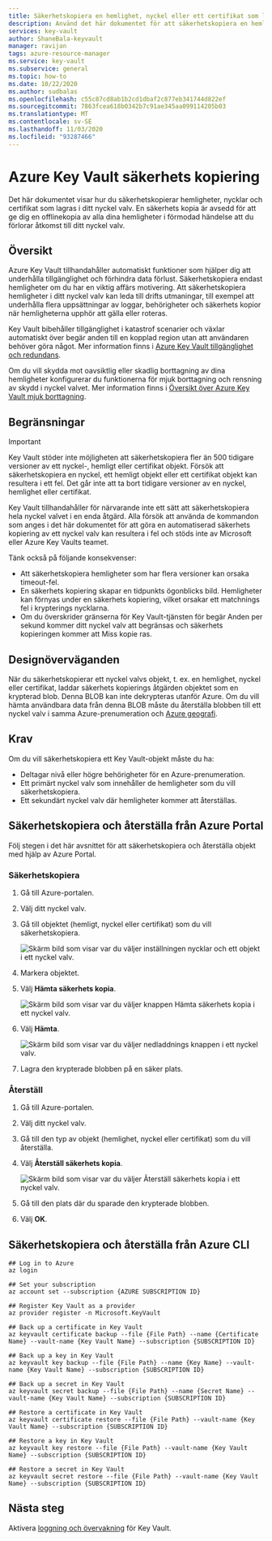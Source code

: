 ```yaml
---
title: Säkerhetskopiera en hemlighet, nyckel eller ett certifikat som lagras i Azure Key Vault | Microsoft Docs
description: Använd det här dokumentet för att säkerhetskopiera en hemlighet, nyckel eller ett certifikat som lagras i Azure Key Vault.
services: key-vault
author: ShaneBala-keyvault
manager: ravijan
tags: azure-resource-manager
ms.service: key-vault
ms.subservice: general
ms.topic: how-to
ms.date: 10/22/2020
ms.author: sudbalas
ms.openlocfilehash: c55c87cd8ab1b2cd1dbaf2c877eb341744d822ef
ms.sourcegitcommit: 7863fcea618b0342b7c91ae345aa099114205b03
ms.translationtype: MT
ms.contentlocale: sv-SE
ms.lasthandoff: 11/03/2020
ms.locfileid: "93287466"
---
```

# <a name="azure-key-vault-backup"></a>Azure Key Vault säkerhets kopiering

Det här dokumentet visar hur du säkerhetskopierar hemligheter, nycklar och certifikat som lagras i ditt nyckel valv. En säkerhets kopia är avsedd för att ge dig en offlinekopia av alla dina hemligheter i förmodad händelse att du förlorar åtkomst till ditt nyckel valv.

## <a name="overview"></a>Översikt

Azure Key Vault tillhandahåller automatiskt funktioner som hjälper dig att underhålla tillgänglighet och förhindra data förlust. Säkerhetskopiera endast hemligheter om du har en viktig affärs motivering. Att säkerhetskopiera hemligheter i ditt nyckel valv kan leda till drifts utmaningar, till exempel att underhålla flera uppsättningar av loggar, behörigheter och säkerhets kopior när hemligheterna upphör att gälla eller roteras.

Key Vault bibehåller tillgänglighet i katastrof scenarier och växlar automatiskt över begär anden till en kopplad region utan att användaren behöver göra något. Mer information finns i [Azure Key Vault tillgänglighet och redundans](./disaster-recovery-guidance.md).

Om du vill skydda mot oavsiktlig eller skadlig borttagning av dina hemligheter konfigurerar du funktionerna för mjuk borttagning och rensning av skydd i nyckel valvet. Mer information finns i [Översikt över Azure Key Vault mjuk borttagning](./soft-delete-overview.md).

## <a name="limitations"></a>Begränsningar

> [!IMPORTANT]
> Key Vault stöder inte möjligheten att säkerhetskopiera fler än 500 tidigare versioner av ett nyckel-, hemligt eller certifikat objekt. Försök att säkerhetskopiera en nyckel, ett hemligt objekt eller ett certifikat objekt kan resultera i ett fel. Det går inte att ta bort tidigare versioner av en nyckel, hemlighet eller certifikat.

Key Vault tillhandahåller för närvarande inte ett sätt att säkerhetskopiera hela nyckel valvet i en enda åtgärd. Alla försök att använda de kommandon som anges i det här dokumentet för att göra en automatiserad säkerhets kopiering av ett nyckel valv kan resultera i fel och stöds inte av Microsoft eller Azure Key Vaults teamet. 

Tänk också på följande konsekvenser:

* Att säkerhetskopiera hemligheter som har flera versioner kan orsaka timeout-fel.
* En säkerhets kopiering skapar en tidpunkts ögonblicks bild. Hemligheter kan förnyas under en säkerhets kopiering, vilket orsakar ett matchnings fel i krypterings nycklarna.
* Om du överskrider gränserna för Key Vault-tjänsten för begär Anden per sekund kommer ditt nyckel valv att begränsas och säkerhets kopieringen kommer att Miss kopie ras.

## <a name="design-considerations"></a>Designöverväganden

När du säkerhetskopierar ett nyckel valvs objekt, t. ex. en hemlighet, nyckel eller certifikat, laddar säkerhets kopierings åtgärden objektet som en krypterad blob. Denna BLOB kan inte dekrypteras utanför Azure. Om du vill hämta användbara data från denna BLOB måste du återställa blobben till ett nyckel valv i samma Azure-prenumeration och [Azure geografi](https://azure.microsoft.com/global-infrastructure/geographies/).

## <a name="prerequisites"></a>Krav

Om du vill säkerhetskopiera ett Key Vault-objekt måste du ha: 

* Deltagar nivå eller högre behörigheter för en Azure-prenumeration.
* Ett primärt nyckel valv som innehåller de hemligheter som du vill säkerhetskopiera.
* Ett sekundärt nyckel valv där hemligheter kommer att återställas.

## <a name="back-up-and-restore-from-the-azure-portal"></a>Säkerhetskopiera och återställa från Azure Portal

Följ stegen i det här avsnittet för att säkerhetskopiera och återställa objekt med hjälp av Azure Portal.

### <a name="back-up"></a>Säkerhetskopiera

1. Gå till Azure-portalen.
2. Välj ditt nyckel valv.
3. Gå till objektet (hemligt, nyckel eller certifikat) som du vill säkerhetskopiera.

    ![Skärm bild som visar var du väljer inställningen nycklar och ett objekt i ett nyckel valv.](../media/backup-1.png)

4. Markera objektet.
5. Välj **Hämta säkerhets kopia**.

    ![Skärm bild som visar var du väljer knappen Hämta säkerhets kopia i ett nyckel valv.](../media/backup-2.png)
    
6. Välj **Hämta**.

    ![Skärm bild som visar var du väljer nedladdnings knappen i ett nyckel valv.](../media/backup-3.png)
    
7. Lagra den krypterade blobben på en säker plats.

### <a name="restore"></a>Återställ

1. Gå till Azure-portalen.
2. Välj ditt nyckel valv.
3. Gå till den typ av objekt (hemlighet, nyckel eller certifikat) som du vill återställa.
4. Välj **Återställ säkerhets kopia**.

    ![Skärm bild som visar var du väljer Återställ säkerhets kopia i ett nyckel valv.](../media/backup-4.png)
    
5. Gå till den plats där du sparade den krypterade blobben.
6. Välj **OK**.

## <a name="back-up-and-restore-from-the-azure-cli"></a>Säkerhetskopiera och återställa från Azure CLI

```azurecli
## Log in to Azure
az login

## Set your subscription
az account set --subscription {AZURE SUBSCRIPTION ID}

## Register Key Vault as a provider
az provider register -n Microsoft.KeyVault

## Back up a certificate in Key Vault
az keyvault certificate backup --file {File Path} --name {Certificate Name} --vault-name {Key Vault Name} --subscription {SUBSCRIPTION ID}

## Back up a key in Key Vault
az keyvault key backup --file {File Path} --name {Key Name} --vault-name {Key Vault Name} --subscription {SUBSCRIPTION ID}

## Back up a secret in Key Vault
az keyvault secret backup --file {File Path} --name {Secret Name} --vault-name {Key Vault Name} --subscription {SUBSCRIPTION ID}

## Restore a certificate in Key Vault
az keyvault certificate restore --file {File Path} --vault-name {Key Vault Name} --subscription {SUBSCRIPTION ID}

## Restore a key in Key Vault
az keyvault key restore --file {File Path} --vault-name {Key Vault Name} --subscription {SUBSCRIPTION ID}

## Restore a secret in Key Vault
az keyvault secret restore --file {File Path} --vault-name {Key Vault Name} --subscription {SUBSCRIPTION ID}

```

## <a name="next-steps"></a>Nästa steg

Aktivera [loggning och övervakning](./logging.md) för Key Vault.
